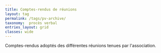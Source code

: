 ```yaml
---
title: Comptes-rendus de réunions
layout: tag
permalink: /tags/pv-archive/
taxonomy:  procès verbal
entries_layout: grid
classes: wide
---
```


Comptes-rendus adoptés des différentes réunions tenues par l'association.
